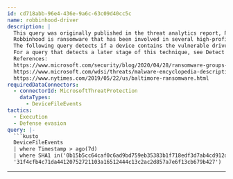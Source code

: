 ```yaml
---
id: cd718abb-96e4-436e-9a6c-63c09d40cc5c
name: robbinhood-driver
description: |
  This query was originally published in the threat analytics report, Ransomware continues to hit healthcare, critical services. There is also a related blog.
  Robbinhood is ransomware that has been involved in several high-profile incidents, including a 2019 attack on the city of Baltimore, Maryland. Robbinhood operators often employ a distinctive defense evasion technique, where they load a vulnerable driver on to a target and exploit it, in order to turn off security software -- essentially using the driver as malware.
  The following query detects if a device contains the vulnerable drivers. These are often, but not always, implanted on the target by operators seeking to use this technique to turn off security software.
  For a query that detects a later stage of this technique, see Detect security evasion related to the Robbinhood ransomware campaign.
  References:
  https://www.microsoft.com/security/blog/2020/04/28/ransomware-groups-continue-to-target-healthcare-critical-services-heres-how-to-reduce-risk/
  https://www.microsoft.com/wdsi/threats/malware-encyclopedia-description?Name=Ransom:Win32/Robinhood.A&ThreatID=2147735370
  https://www.nytimes.com/2019/05/22/us/baltimore-ransomware.html
requiredDataConnectors:
  - connectorId: MicrosoftThreatProtection
    dataTypes:
      - DeviceFileEvents
tactics:
  - Execution
  - Defense evasion
query: |-
  ```kusto
  DeviceFileEvents
  | where Timestamp > ago(7d)
  | where SHA1 in('0b15b5cc64caf0c6ad9bd759eb35383b1f718edf3d7ab4cd912d0d8c1826edf8',
  '31f4cfb4c71da44120752721103a16512444c13c2ac2d857a7e6f13cb679b427')
  ```
---
```


